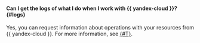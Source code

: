 #### Can I get the logs of what I do when I work with {{ yandex-cloud }}? {#logs}

Yes, you can request information about operations with your resources from {{ yandex-cloud }}. For more information, see [{#T}](../support/request.md).